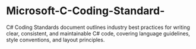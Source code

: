 # Microsoft-C-Coding-Standard-
C# Coding Standards document outlines industry best practices for writing clear, consistent, and maintainable C# code, covering language guidelines, style conventions, and layout principles.
